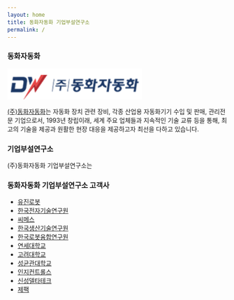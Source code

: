 ```yaml
---
layout: home
title: 동화자동화 기업부설연구소
permalink: /
---
```


### 동화자동화

![Dongwha Logo](assets/dongwha_logo.png)

[(주)동화자동화](http://www.dongwhafa.co.kr/)는 자동화 장치 관련 장비, 각종 산업용 자동화기기 수입 및 판매, 관리전문 기업으로서, 1993년 창립이래, 세계 주요 업체들과 지속적인 기술 교류 등을 통해, 최고의 기술을 제공과 원활한 현장 대응을 제공하고자 최선을 다하고 있습니다.

### 기업부설연구소
(주)동화자동화 기업부설연구소는


### 동화자동화 기업부설연구소 고객사
- [유진로봇](https://yujinrobot.com/)
- [한국전자기술연구원](https://www.keti.re.kr/)
- [씨메스](https://www.cmesrobotics.ai/)
- [한국생산기술연구원](https://www.kitech.re.kr/)
- [한국로봇융합연구원](https://www.kiro.re.kr/)
- [연세대학교](https://www.yonsei.ac.kr/)
- [고려대학교](https://www.korea.ac.kr/)
- [성균관대학교](https://www.skku.edu/)
- [인지컨트롤스](https://www.inzi.co.kr/)
- [신성델타테크](https://www.gshinsung.com/)
- [제팩](https://jaepack.com/)